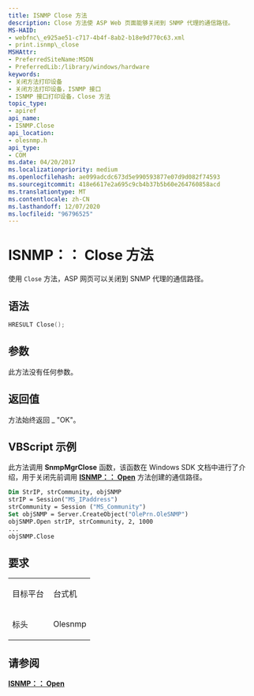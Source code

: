 ```yaml
---
title: ISNMP Close 方法
description: Close 方法使 ASP Web 页面能够关闭到 SNMP 代理的通信路径。
MS-HAID:
- webfnc\_e925ae51-c717-4b4f-8ab2-b18e9d770c63.xml
- print.isnmp\_close
MSHAttr:
- PreferredSiteName:MSDN
- PreferredLib:/library/windows/hardware
keywords:
- 关闭方法打印设备
- 关闭方法打印设备，ISNMP 接口
- ISNMP 接口打印设备，Close 方法
topic_type:
- apiref
api_name:
- ISNMP.Close
api_location:
- olesnmp.h
api_type:
- COM
ms.date: 04/20/2017
ms.localizationpriority: medium
ms.openlocfilehash: ae099adcdc673d5e990593877e07d9d082f74593
ms.sourcegitcommit: 418e6617e2a695c9cb4b37b5b60e264760858acd
ms.translationtype: MT
ms.contentlocale: zh-CN
ms.lasthandoff: 12/07/2020
ms.locfileid: "96796525"
---
```

# <a name="isnmpclose-method"></a>ISNMP：： Close 方法

使用 `Close` 方法，ASP 网页可以关闭到 SNMP 代理的通信路径。

<a name="syntax"></a>语法
------

```cpp
HRESULT Close();
```

<a name="parameters"></a>参数
----------

此方法没有任何参数。

<a name="return-value"></a>返回值
------------

方法始终返回 \_ "OK"。

## <a name="vbscript-example"></a>VBScript 示例

此方法调用 **SnmpMgrClose** 函数，该函数在 Windows SDK 文档中进行了介绍，用于关闭先前调用 [**ISNMP：： Open**](isnmp-open.md) 方法创建的通信路径。

```vb
Dim StrIP, strCommunity, objSNMP
strIP = Session("MS_IPaddress")
strCommunity = Session ("MS_Community")
Set objSNMP = Server.CreateObject("OlePrn.OleSNMP")
objSNMP.Open strIP, strCommunity, 2, 1000
...
objSNMP.Close
```

<a name="requirements"></a>要求
------------

<table>
<colgroup>
<col width="50%" />
<col width="50%" />
</colgroup>
<tbody>
<tr class="odd">
<td><p>目标平台</p></td>
<td>台式机</td>
</tr>
<tr class="odd">
<td><p>标头</p></td>
<td>Olesnmp</td>
</tr>
</tbody>
</table>

## <a name="see-also"></a>请参阅

[**ISNMP：： Open**](isnmp-open.md)
